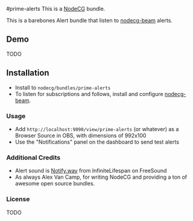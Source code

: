 #prime-alerts
This is a [NodeCG](http://github.com/nodecg/nodecg) bundle.

This is a barebones Alert bundle that listen to [nodecg-beam](https://github.com/ProbablePrime/nodecg-beam) alerts.

## Demo
TODO


## Installation
- Install to `nodecg/bundles/prime-alerts`
- To listen for subscriptions and follows, install and configure [nodecg-beam](https://github.com/ProbablePrime/nodecg-beam).

### Usage
- Add `http://localhost:9090/view/prime-alerts` (or whatever) as a Browser Source in OBS, with dimensions of 992x100
- Use the "Notifications" panel on the dashboard to send test alerts

### Additional Credits
- Alert sound is [Notify.wav](http://www.freesound.org/people/InfiniteLifespan/sounds/266455/) from InfiniteLifespan on FreeSound
- As always Alex Van Camp, for writing NodeCG and providing a ton of awesome open source bundles.

### License
TODO
